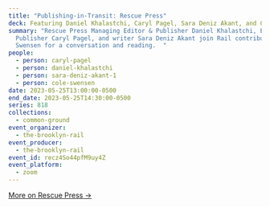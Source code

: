 ```yaml
---
title: "Publishing-in-Transit: Rescue Press"
deck: Featuring Daniel Khalastchi, Caryl Pagel, Sara Deniz Akant, and Cole Swensen
summary: "Rescue Press Managing Editor & Publisher Daniel Khalastchi, Editor &
  Publisher Caryl Pagel, and writer Sara Deniz Akant join Rail contributor Cole
  Swensen for a conversation and reading.  "
people:
  - person: caryl-pagel
  - person: daniel-khalastchi
  - person: sara-deniz-akant-1
  - person: cole-swensen
date: 2023-05-25T13:00:00-0500
end_date: 2023-05-25T14:30:00-0500
series: 818
collections:
  - common-ground
event_organizer:
  - the-brooklyn-rail
event_producer:
  - the-brooklyn-rail
event_id: recz4So44pfM9uy4Z
event_platform:
  - zoom
---
```

[M﻿ore on Rescue Press →](https://rescuepress.co/)